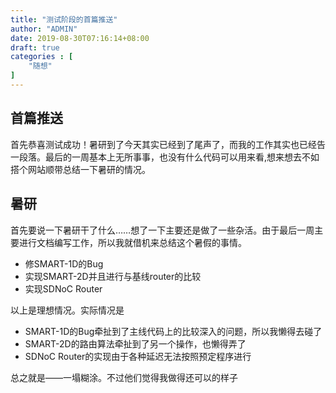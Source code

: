 ```yaml
---
title: "测试阶段的首篇推送"
author: "ADMIN"
date: 2019-08-30T07:16:14+08:00
draft: true
categories : [
    "随想"
]
---
```


## 首篇推送

首先恭喜测试成功！暑研到了今天其实已经到了尾声了，而我的工作其实也已经告一段落。最后的一周基本上无所事事，也没有什么代码可以用来看,想来想去不如搭个网站顺带总结一下暑研的情况。

## 暑研

首先要说一下暑研干了什么……想了一下主要还是做了一些杂活。由于最后一周主要进行文档编写工作，所以我就借机来总结这个暑假的事情。

* 修SMART-1D的Bug
* 实现SMART-2D并且进行与基线router的比较
* 实现SDNoC Router

以上是理想情况。实际情况是

* SMART-1D的Bug牵扯到了主线代码上的比较深入的问题，所以我懒得去碰了
* SMART-2D的路由算法牵扯到了另一个操作，也懒得弄了
* SDNoC Router的实现由于各种延迟无法按照预定程序进行

总之就是——一塌糊涂。不过他们觉得我做得还可以的样子